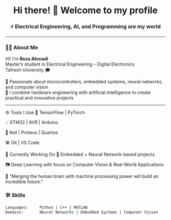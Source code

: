 <h1 align="center">Hi there! 👋 Welcome to my profile</h1>

<h3 align="center">⚡ Electrical Engineering, AI, and Programming are my world</h3>

---

### 🧑‍🎓 About Me

Hi! I’m **Reza Ahmadi**  
Master’s student in Electrical Engineering – Digital Electronics  
Tafresh University 🎓  

🔧 Passionate about microcontrollers, embedded systems, neural networks, and computer vision  
🧠 I combine hardware engineering with artificial intelligence to create practical and innovative projects

---
⚙️ Tools I Use
🧠 TensorFlow | PyTorch

💡 STM32 | AVR | Arduino

🧰 Keil | Proteus | Quartus

🛠 Git | VS Code

🔭 Currently Working On
🤖 Embedded + Neural Network-based projects

📷 Deep Learning with focus on Computer Vision & Real-World Applications

🧠 "Merging the human brain with machine processing power will build an incredible future."



### 🛠 Skills

```bash
Languages:     Python | C++ | MATLAB  
Domains:       Neural Networks | Embedded Systems | Computer Vision  

